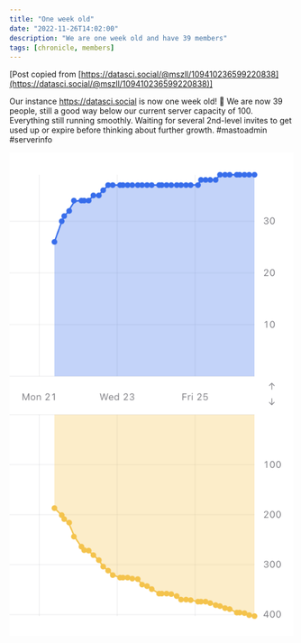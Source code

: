 ```yaml
---
title: "One week old"
date: "2022-11-26T14:02:00"
description: "We are one week old and have 39 members"
tags: [chronicle, members]
---
```


[Post copied from [https://datasci.social/@mszll/109410236599220838](https://datasci.social/@mszll/109410236599220838)]

Our instance https://datasci.social is now one week old! 🥳 
We are now 39 people, still a good way below our current server capacity of 100. Everything still running smoothly. Waiting for several 2nd-level invites to get used up or expire before thinking about further growth. #mastoadmin #serverinfo

![Growth of users (top, blue) and posts (yellow, bottom) of datasci.social over the last 5 days. Both user growth rate and rate of posts were fast first but have stabilized for now.](../../images/f06b0980b41b5ca2.png "Growth of users (top, blue) and posts (yellow, bottom) of datasci.social over the last 5 days. Both user growth rate and rate of posts were fast first but have stabilized for now.")